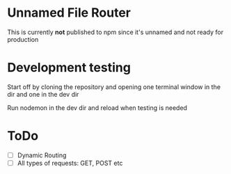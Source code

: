 # Unnamed File Router
This is currently __not__ published to npm since it's unnamed and not ready for production

# Development testing
Start off by cloning the repository and opening one terminal window in the dir and one in the dev dir

Run nodemon in the dev dir and reload when testing is needed

# ToDo
- [ ] Dynamic Routing
- [ ] All types of requests: GET, POST etc
